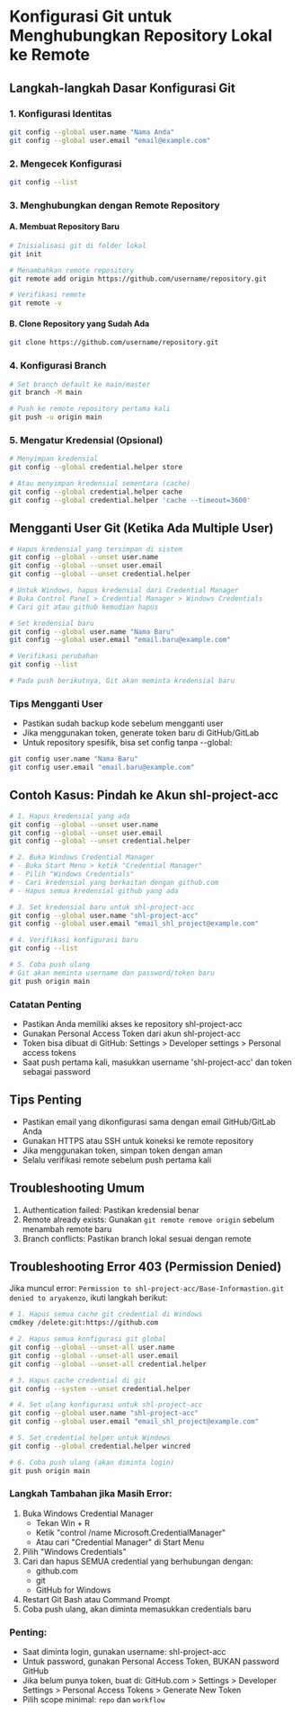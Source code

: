 # Konfigurasi Git untuk Menghubungkan Repository Lokal ke Remote

## Langkah-langkah Dasar Konfigurasi Git

### 1. Konfigurasi Identitas
```bash
git config --global user.name "Nama Anda"
git config --global user.email "email@example.com"
```

### 2. Mengecek Konfigurasi
```bash
git config --list
```

### 3. Menghubungkan dengan Remote Repository

#### A. Membuat Repository Baru
```bash
# Inisialisasi git di folder lokal
git init

# Menambahkan remote repository
git remote add origin https://github.com/username/repository.git

# Verifikasi remote
git remote -v
```

#### B. Clone Repository yang Sudah Ada
```bash
git clone https://github.com/username/repository.git
```

### 4. Konfigurasi Branch
```bash
# Set branch default ke main/master
git branch -M main

# Push ke remote repository pertama kali
git push -u origin main
```

### 5. Mengatur Kredensial (Opsional)
```bash
# Menyimpan kredensial
git config --global credential.helper store

# Atau menyimpan kredensial sementara (cache)
git config --global credential.helper cache
git config --global credential.helper 'cache --timeout=3600'
```

## Mengganti User Git (Ketika Ada Multiple User)
```bash
# Hapus kredensial yang tersimpan di sistem
git config --global --unset user.name
git config --global --unset user.email
git config --global --unset credential.helper

# Untuk Windows, hapus kredensial dari Credential Manager
# Buka Control Panel > Credential Manager > Windows Credentials
# Cari git atau github kemudian hapus

# Set kredensial baru
git config --global user.name "Nama Baru"
git config --global user.email "email.baru@example.com"

# Verifikasi perubahan
git config --list

# Pada push berikutnya, Git akan meminta kredensial baru
```

### Tips Mengganti User
- Pastikan sudah backup kode sebelum mengganti user
- Jika menggunakan token, generate token baru di GitHub/GitLab
- Untuk repository spesifik, bisa set config tanpa --global:
```bash
git config user.name "Nama Baru"
git config user.email "email.baru@example.com"
```

## Contoh Kasus: Pindah ke Akun shl-project-acc
```bash
# 1. Hapus kredensial yang ada
git config --global --unset user.name
git config --global --unset user.email
git config --global --unset credential.helper

# 2. Buka Windows Credential Manager
# - Buka Start Menu > ketik "Credential Manager"
# - Pilih "Windows Credentials"
# - Cari kredensial yang berkaitan dengan github.com
# - Hapus semua kredensial github yang ada

# 3. Set kredensial baru untuk shl-project-acc
git config --global user.name "shl-project-acc"
git config --global user.email "email_shl_project@example.com"

# 4. Verifikasi konfigurasi baru
git config --list

# 5. Coba push ulang
# Git akan meminta username dan password/token baru
git push origin main
```

### Catatan Penting
- Pastikan Anda memiliki akses ke repository shl-project-acc
- Gunakan Personal Access Token dari akun shl-project-acc
- Token bisa dibuat di GitHub: Settings > Developer settings > Personal access tokens
- Saat push pertama kali, masukkan username 'shl-project-acc' dan token sebagai password

## Tips Penting
- Pastikan email yang dikonfigurasi sama dengan email GitHub/GitLab Anda
- Gunakan HTTPS atau SSH untuk koneksi ke remote repository
- Jika menggunakan token, simpan token dengan aman
- Selalu verifikasi remote sebelum push pertama kali

## Troubleshooting Umum
1. Authentication failed: Pastikan kredensial benar
2. Remote already exists: Gunakan `git remote remove origin` sebelum menambah remote baru
3. Branch conflicts: Pastikan branch lokal sesuai dengan remote

## Troubleshooting Error 403 (Permission Denied)
Jika muncul error: `Permission to shl-project-acc/Base-Informastion.git denied to aryakenzo`, ikuti langkah berikut:

```bash
# 1. Hapus semua cache git credential di Windows
cmdkey /delete:git:https://github.com

# 2. Hapus semua konfigurasi git global
git config --global --unset-all user.name
git config --global --unset-all user.email
git config --global --unset-all credential.helper

# 3. Hapus cache credential di git
git config --system --unset credential.helper

# 4. Set ulang konfigurasi untuk shl-project-acc
git config --global user.name "shl-project-acc"
git config --global user.email "email_shl_project@example.com"

# 5. Set credential helper untuk Windows
git config --global credential.helper wincred

# 6. Coba push ulang (akan diminta login)
git push origin main
```

### Langkah Tambahan jika Masih Error:
1. Buka Windows Credential Manager
   - Tekan Win + R
   - Ketik "control /name Microsoft.CredentialManager"
   - Atau cari "Credential Manager" di Start Menu
2. Pilih "Windows Credentials"
3. Cari dan hapus SEMUA credential yang berhubungan dengan:
   - github.com
   - git
   - GitHub for Windows
4. Restart Git Bash atau Command Prompt
5. Coba push ulang, akan diminta memasukkan credentials baru

### Penting:
- Saat diminta login, gunakan username: shl-project-acc
- Untuk password, gunakan Personal Access Token, BUKAN password GitHub
- Jika belum punya token, buat di:
  GitHub.com > Settings > Developer Settings > Personal Access Tokens > Generate New Token
- Pilih scope minimal: `repo` dan `workflow`